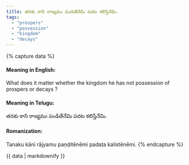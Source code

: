 ```yaml
---
title: తనకు కాని రాజ్యము పండితేనేమి పదట కలిస్తేనేమి.
tags:
  - "prospers"
  - "possession"
  - "kingdom"
  - "decays"
---
```


{% capture data %}
#### Meaning in English:
What does it matter whether the kingdom he has not possession of prospers or decays ?

#### Meaning in Telugu:
తనకు కాని రాజ్యము పండితేనేమి పదట కలిస్తేనేమి.

#### Romanization:
Tanaku kāni rājyamu paṇḍitēnēmi padaṭa kalistēnēmi.
{% endcapture %}

{{ data | markdownify }}

